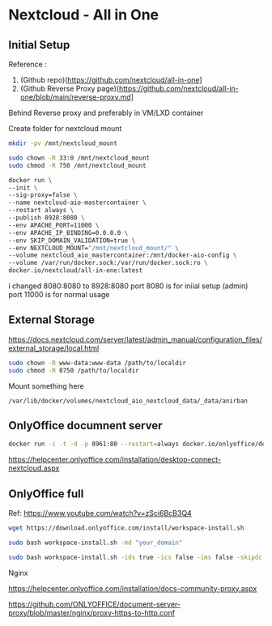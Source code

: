 # Nextcloud - All in One


## Initial Setup

Reference :
1. (Github repo)(https://github.com/nextcloud/all-in-one]
2. (Github Reverse Proxy page)(https://github.com/nextcloud/all-in-one/blob/main/reverse-proxy.md]


Behind Reverse proxy
and preferably in VM/LXD container

Create folder for nextcloud mount
```sh
mkdir -pv /mnt/nextcloud_mount
```
```sh
sudo chown -R 33:0 /mnt/nextcloud_mount
sudo chmod -R 750 /mnt/nextcloud_mount
```

```sh
docker run \
--init \
--sig-proxy=false \
--name nextcloud-aio-mastercontainer \
--restart always \
--publish 8928:8080 \
--env APACHE_PORT=11000 \
--env APACHE_IP_BINDING=0.0.0.0 \
--env SKIP_DOMAIN_VALIDATION=true \
--env NEXTCLOUD_MOUNT="/mnt/nextcloud_mount/" \
--volume nextcloud_aio_mastercontainer:/mnt/docker-aio-config \
--volume /var/run/docker.sock:/var/run/docker.sock:ro \
docker.io/nextcloud/all-in-one:latest
```

i changed 8080:8080 to 8928:8080
port 8080 is for iniial setup (admin)
port 11000 is for normal usage



## External Storage
https://docs.nextcloud.com/server/latest/admin_manual/configuration_files/external_storage/local.html

```sh
sudo chown -R www-data:www-data /path/to/localdir
sudo chmod -R 0750 /path/to/localdir
```

Mount something here
```
/var/lib/docker/volumes/nextcloud_aio_nextcloud_data/_data/anirban
```


## OnlyOffice documnent server

```sh
docker run -i -t -d -p 8961:80 --restart=always docker.io/onlyoffice/documentserver
```

https://helpcenter.onlyoffice.com/installation/desktop-connect-nextcloud.aspx

## OnlyOffice full


Ref: https://www.youtube.com/watch?v=zSci6BcB3Q4

```sh
wget https://download.onlyoffice.com/install/workspace-install.sh
```

```sh
sudo bash workspace-install.sh -md "your_domain"
```

```sh
sudo bash workspace-install.sh -ids true -ics false -ims false -skipdc true -md "onlyoffice.hs2.local.kastrone.com"
```


Nginx

https://helpcenter.onlyoffice.com/installation/docs-community-proxy.aspx

https://github.com/ONLYOFFICE/document-server-proxy/blob/master/nginx/proxy-https-to-http.conf
